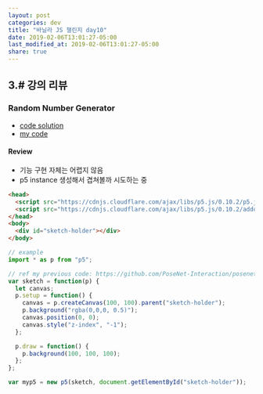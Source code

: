```yaml
---
layout: post
categories: dev
title: "바닐라 JS 챌린지 day10"
date: 2019-02-06T13:01:27-05:00
last_modified_at: 2019-02-06T13:01:27-05:00
share: true
---
```



## 3.# 강의 리뷰

### Random Number Generator

- [code solution](https://codesandbox.io/s/day-ten-solution-fnylk)
- [my code](https://codesandbox.io/s/empty-blueprint-g22zg)

#### Review
- 기능 구현 자체는 어렵지 않음
- p5 instance 생성해서 겹쳐볼까 시도하는 중

```html
<head>
  <script src="https://cdnjs.cloudflare.com/ajax/libs/p5.js/0.10.2/p5.js"></script>
  <script src="https://cdnjs.cloudflare.com/ajax/libs/p5.js/0.10.2/addons/p5.sound.min.js"></script>
</head>
<body>
  <div id="sketch-holder"></div>
</body>
```

```js
// example
import * as p from "p5";

// ref my previous code: https://github.com/PoseNet-Interaction/posenet-demos/blob/master/sketch1.js#L21
var sketch = function(p) {
  let canvas;
  p.setup = function() {
    canvas = p.createCanvas(100, 100).parent("sketch-holder");
    p.background("rgba(0,0,0, 0.5)");
    canvas.position(0, 0);
    canvas.style("z-index", "-1");
  };

  p.draw = function() {
    p.background(100, 100, 100);
  };
};

var myp5 = new p5(sketch, document.getElementById("sketch-holder"));

```
